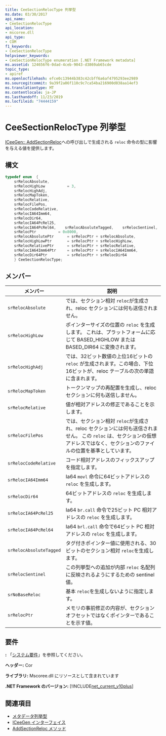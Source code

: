 ```yaml
---
title: CeeSectionRelocType 列挙型
ms.date: 03/30/2017
api_name:
- CeeSectionRelocType
api_location:
- mscoree.dll
api_type:
- COM
f1_keywords:
- CeeSectionRelocType
helpviewer_keywords:
- CeeSectionRelocType enumeration [.NET Framework metadata]
ms.assetid: 124656f6-0dad-4ceb-9043-d3869ab65cde
topic_type:
- apiref
ms.openlocfilehash: efce0c13944b383c42cbff6a6af4795293ee2989
ms.sourcegitcommit: 9a39f2a06f110c9c7ca54ba216900d038aa14ef3
ms.translationtype: MT
ms.contentlocale: ja-JP
ms.lasthandoff: 11/23/2019
ms.locfileid: "74444159"
---
```

# <a name="ceesectionreloctype-enumeration"></a>CeeSectionRelocType 列挙型
[ICeeGen:: AddSectionReloc](../../../../docs/framework/unmanaged-api/metadata/iceegen-addsectionreloc-method.md)への呼び出しで生成される `reloc` 命令の型に影響を与える値を提供します。  
  
## <a name="syntax"></a>構文  
  
```cpp  
typedef enum  {  
    srRelocAbsolute,  
    srRelocHighLow          = 3,  
    srRelocHighAdj,       
    srRelocMapToken,  
    srRelocRelative,  
    srRelocFilePos,  
    srRelocCodeRelative,  
    srRelocIA64Imm64,  
    srRelocDir64,  
    srRelocIA64PcRel25,  
    srRelocIA64PcRel64,    srRelocAbsoluteTagged,    srRelocSentinel,    srNoBaseReloc       = 0x4000,  
    srRelocPtr          = 0x8000,  
    srRelocAbsolutePtr      = srRelocPtr + srRelocAbsolute,  
    srRelocHighLowPtr       = srRelocPtr + srRelocHighLow,  
    srRelocRelativePtr      = srRelocPtr + srRelocRelative,  
    srRelocIA64Imm64Ptr     = srRelocPtr + srRelocIA64Imm64,  
    srRelocDir64Ptr         = srRelocPtr + srRelocDir64  
    } CeeSectionRelocType;  
```  
  
## <a name="members"></a>メンバー  
  
|メンバー|説明|  
|------------|-----------------|  
|`srRelocAbsolute`|では、セクション相対 `reloc`が生成され、reloc セクションには何も送信されません。|  
|`srRelocHighLow`|ポインターサイズの位置の `reloc` を生成します。 これは、プラットフォームに応じて BASED_HIGHLOW または BASED_DIR64 に変換されます。|  
|`srRelocHighAdj`|では、32ビット数値の上位16ビットの `reloc` が生成されます。この場合、下位16ビットが、reloc テーブルの次の単語に含まれます。|  
|`srRelocMapToken`|トークンマップの再配置を生成し、reloc セクションに何も送信しません。|  
|`srRelocRelative`|値が相対アドレスの修正であることを示します。|  
|`srRelocFilePos`|では、セクション相対 `reloc`が生成され、reloc セクションには何も送信されません。 この `reloc` は、セクションの仮想アドレスではなく、セクションのファイルの位置を基準としています。|  
|`srRelocCodeRelative`|コード相対アドレスのフィックスアップを指定します。|  
|`srRelocIA64Imm64`|Ia64 `movl` 命令に64ビットアドレスの `reloc` を生成します。|  
|`srRelocDir64`|64ビットアドレスの `reloc` を生成します。|  
|`srRelocIA64PcRel25`|Ia64 `br.call` 命令で25ビット PC 相対アドレスの `reloc` を生成します。|  
|`srRelocIA64PcRel64`|Ia64 `brl.call` 命令で64ビット PC 相対アドレスの `reloc` を生成します。|  
|`srRelocAbsoluteTagged`|タグ付きポインター値に使用される、30ビットのセクション相対 `reloc`を生成します。|  
|`srRelocSentinel`|この列挙型への追加が内部 `reloc` 名配列に反映されるようにするための sentinel 値。|  
|`srNoBaseReloc`|基本 `reloc`を生成しないように指定します。|  
|`srRelocPtr`|メモリの事前修正の内容が、セクションオフセットではなくポインターであることを示す値。|  
  
## <a name="requirements"></a>要件  
 **:** 「[システム要件](../../../../docs/framework/get-started/system-requirements.md)」を参照してください。  
  
 **ヘッダー:** Cor  
  
 **ライブラリ:** Mscoree.dll にリソースとして含まれています  
  
 **.NET Framework のバージョン:** [!INCLUDE[net_current_v10plus](../../../../includes/net-current-v10plus-md.md)]  
  
## <a name="see-also"></a>関連項目

- [メタデータ列挙型](../../../../docs/framework/unmanaged-api/metadata/metadata-enumerations.md)
- [ICeeGen インターフェイス](../../../../docs/framework/unmanaged-api/metadata/iceegen-interface.md)
- [AddSectionReloc メソッド](../../../../docs/framework/unmanaged-api/metadata/iceegen-addsectionreloc-method.md)
